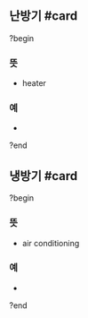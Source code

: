 ## 난방기 #card
?begin
### 뜻
- heater
### 예
-
<!--SR:!2025-07-16,18,250-->
?end


## 냉방기 #card
?begin
### 뜻
- air conditioning
### 예
-
?end

